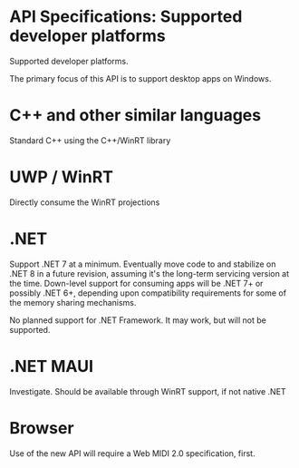 # API Specifications: Supported developer platforms

Supported developer platforms.

The primary focus of this API is to support desktop apps on Windows. 

# C++ and other similar languages

Standard C++ using the C++/WinRT library

# UWP / WinRT

Directly consume the WinRT projections

# .NET

Support .NET 7 at a minimum. Eventually move code to and stabilize on .NET 8 in a future revision, assuming it's the long-term servicing version at the time. Down-level support for consuming apps will be .NET 7+ or possibly .NET 6+, depending upon compatibility requirements for some of the memory sharing mechanisms.

No planned support for .NET Framework. It may work, but will not be supported.

# .NET MAUI

Investigate. Should be available through WinRT support, if not native .NET

# Browser

Use of the new API will require a Web MIDI 2.0 specification, first.
